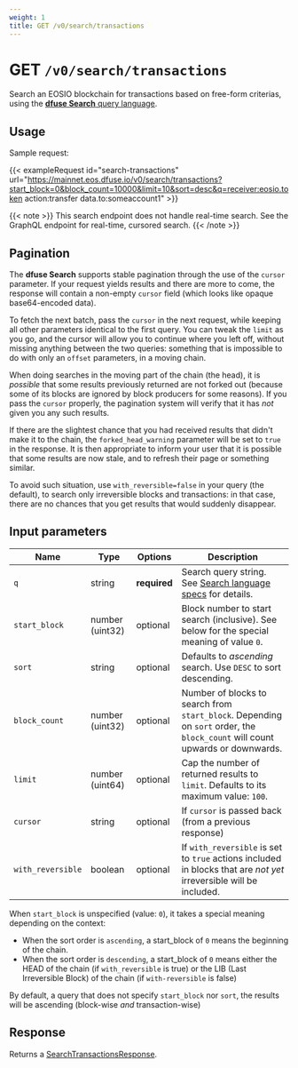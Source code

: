 ```yaml
---
weight: 1
title: GET /v0/search/transactions
---
```


# GET `/v0/search/transactions`

Search an EOSIO blockchain for transactions based on free-form
criterias, using the [**dfuse Search** query language](#dfuse-query-language).

## Usage

Sample request:

{{< exampleRequest id="search-transactions" url="https://mainnet.eos.dfuse.io/v0/search/transactions?start_block=0&block_count=10000&limit=10&sort=desc&q=receiver:eosio.token action:transfer data.to:someaccount1" >}}

{{< note >}}
This search endpoint does not handle real-time search.  See the GraphQL endpoint for real-time, cursored search.
{{< /note >}}

## Pagination

The **dfuse Search** supports stable pagination through the use of the
`cursor` parameter. If your request yields results and there are more
to come, the response will contain a non-empty `cursor` field (which
looks like opaque base64-encoded data).

To fetch the next batch, pass the `cursor` in the next request, while
keeping all other parameters identical to the first query. You can
tweak the `limit` as you go, and the cursor will allow you to continue
where you left off, without missing anything between the two queries:
something that is impossible to do with only an `offset` parameters,
in a moving chain.

When doing searches in the moving part of the chain (the head), it is
*possible* that some results previously returned are not forked out
(because some of its blocks are ignored by block producers for some
reasons).  If you pass the `cursor` properly, the pagination system
will verify that it has *not* given you any such results.

If there are the slightest chance that you had received results that
didn't make it to the chain, the `forked_head_warning` parameter will
be set to `true` in the response. It is then appropriate to inform
your user that it is possible that some results are now stale, and to
refresh their page or something similar.

To avoid such situation, use `with_reversible=false` in your query
(the default), to search only irreversible blocks and transactions: in
that case, there are no chances that you get results that would
suddenly disappear.



## Input parameters

Name | Type | Options | Description
-----|------|---------|------------
`q` | string | **required** | Search query string. See [Search language specs](#ref-search-query-specs) for details.
`start_block` | number (uint32) | optional | Block number to start search (inclusive). See below for the special meaning of value `0`.
`sort` | string | optional | Defaults to _ascending_ search. Use `DESC` to sort descending.
`block_count` | number (uint32) | optional | Number of blocks to search from `start_block`. Depending on `sort` order, the `block_count` will count upwards or downwards.
`limit` | number (uint64) | optional | Cap the number of returned results to `limit`. Defaults to its maximum value: `100`.
`cursor` | string | optional | If `cursor` is passed back (from a previous response)
`with_reversible` | boolean | optional | If `with_reversible` is set to `true` actions included in blocks that are *not yet* irreversible will be included.

When `start_block` is unspecified (value: `0`), it takes a special meaning depending on the context:
* When the sort order is `ascending`, a start_block of `0` means the beginning of the chain.
* When the sort order is `descending`, a start_block of `0` means either the HEAD of the chain (if `with_reversible` is true) or the LIB (Last Irreversible Block) of the chain (if `with-reversible` is false)

By default, a query that does not specify `start_block` nor `sort`, the results will be ascending (block-wise *and* transaction-wise)

## Response

Returns a [SearchTransactionsResponse](#type-SearchTransactionsResponse).
